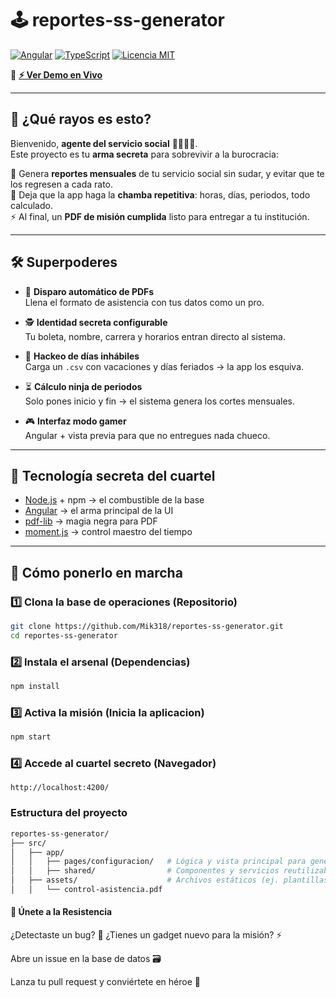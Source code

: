 # 🕹️ reportes-ss-generator  

[![Angular](https://img.shields.io/badge/Angular-%5E20.2.0-red)](https://angular.dev/) 
[![TypeScript](https://img.shields.io/badge/TypeScript-5.9.2-blue)](https://www.typescriptlang.org/) 
[![Licencia MIT](https://img.shields.io/badge/Licencia-MIT-green)](LICENSE)

🔗 **[⚡ Ver Demo en Vivo](https://mik318.github.io/reportes-ss-generator/)**  

---

## 🚨 ¿Qué rayos es esto?

Bienvenido, **agente del servicio social** 👩‍💻👨‍💻.  
Este proyecto es tu **arma secreta** para sobrevivir a la burocracia:  

📑 Genera **reportes mensuales** de tu servicio social sin sudar, y evitar que te los regresen a cada rato.  
🤖 Deja que la app haga la **chamba repetitiva**: horas, días, periodos, todo calculado.  
⚡ Al final, un **PDF de misión cumplida** listo para entregar a tu institución.  

---

## 🛠️ Superpoderes

- 🔫 **Disparo automático de PDFs**  
  Llena el formato de asistencia con tus datos como un pro.  

- 🕵️ **Identidad secreta configurable**  
  Tu boleta, nombre, carrera y horarios entran directo al sistema.  

- 🛑 **Hackeo de días inhábiles**  
  Carga un `.csv` con vacaciones y días feriados → la app los esquiva.  

- ⏳ **Cálculo ninja de periodos**  
  Solo pones inicio y fin → el sistema genera los cortes mensuales.  

- 🎮 **Interfaz modo gamer**  
  Angular + vista previa para que no entregues nada chueco.  

---

## 🔧 Tecnología secreta del cuartel

- [Node.js](https://nodejs.org/) + npm → el combustible de la base  
- [Angular](https://angular.dev/) → el arma principal de la UI  
- [pdf-lib](https://pdf-lib.js.org/) → magia negra para PDF  
- [moment.js](https://momentjs.com/) → control maestro del tiempo  

---

## 🚀 Cómo ponerlo en marcha

### 1️⃣ Clona la base de operaciones (Repositorio)
```bash
git clone https://github.com/Mik318/reportes-ss-generator.git
cd reportes-ss-generator

```
### 2️⃣ Instala el arsenal (Dependencias)
```bash
npm install
```
### 3️⃣ Activa la misión (Inicia la aplicacion)
```bash
npm start
```
### 4️⃣ Accede al cuartel secreto (Navegador)
```text
http://localhost:4200/
```
### Estructura del proyecto
```bash
reportes-ss-generator/
├── src/
│   ├── app/
│   │   ├── pages/configuracion/   # Lógica y vista principal para generar reportes
│   │   ├── shared/                # Componentes y servicios reutilizables
│   ├── assets/                    # Archivos estáticos (ej. plantillas PDF base)
│   │   └── control-asistencia.pdf
```

#### 🤝 Únete a la Resistencia

¿Detectaste un bug? 🐛
¿Tienes un gadget nuevo para la misión? ⚡

Abre un issue en la base de datos 🗃️

Lanza tu pull request y conviértete en héroe 🦸
